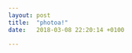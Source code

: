```yaml
---
layout: post
title:  "photoa!"
date:   2018-03-08 22:20:14 +0100

---
```

[My first picture]:(/website/_images/s.png){:class="img-responsive"}


[jekyll-docs]: https://jekyllrb.com/docs/home
[jekyll-gh]:   https://github.com/jekyll/jekyll
[jekyll-talk]: https://talk.jekyllrb.com/
